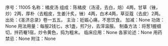 序号：11005
名称：橘皮汤
组成：陈橘皮（汤浸，去白，焙）4两，甘草（锉，炒）2两，厚朴（去粗皮，生姜汁炙，锉）4两，白术4两，草豆蔻（去皮）2两。
出处：《圣济总录》卷一五五。
主治：妊娠心痛，不思饮食。
加减：None
功效：None
用法用量：每服2钱匕，水1盏，煎7分，去滓温服。
制备方法：将葱1握细切，拌药罨1宿，炒令黄色，捣为粗末。
临床应用：None
各家论述：None
用药禁忌：None
附注：None
